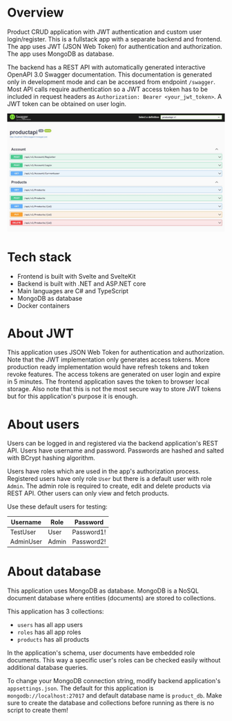 # Overview

Product CRUD application with JWT authentication and custom user login/register. This is a fullstack app with a separate backend and frontend. The app uses JWT (JSON Web Token) for authentication and authorization. The app uses MongoDB as database.

The backend has a REST API with automatically generated interactive OpenAPI 3.0 Swagger documentation. This documentation is generated only in development mode and can be accessed from endpoint `/swagger`. Most API calls require authentication so a JWT access token has to be included in request headers as `Authorization: Bearer <your_jwt_token>`. A JWT token can be obtained on user login.

![API](./docs/images/api.JPG?raw=true)

# Tech stack

- Frontend is built with Svelte and SvelteKit
- Backend is built with .NET and ASP.NET core
- Main languages are C# and TypeScript
- MongoDB as database
- Docker containers

# About JWT

This application uses JSON Web Token for authentication and authorization. Note that the JWT implementation only generates access tokens. More production ready implementation would have refresh tokens and token revoke features. The access tokens are generated on user login and expire in 5 minutes. The frontend application saves the token to browser local storage. Also note that this is not the most secure way to store JWT tokens but for this application's purpose it is enough.

# About users

Users can be logged in and registered via the backend application's REST API. Users have username and password. Passwords are hashed and salted with BCrypt hashing algorithm.

Users have roles which are used in the app's authorization process. Registered users have only role `User` but there is a default user with role `Admin`. The admin role is required to create, edit and delete products via REST API. Other users can only view and fetch products.

Use these default users for testing:

Username | Role | Password
-------- | ---- | --------
TestUser | User | Password1!
AdminUser | Admin | Password2!

# About database

This application uses MongoDB as database. MongoDB is a NoSQL document database where entities (documents) are stored to collections.

This application has 3 collections:

- `users` has all app users
- `roles` has all app roles
- `products` has all products

In the application's schema, user documents have embedded role documents. This way a specific user's roles can be checked easily without additional database queries.

To change your MongoDB connection string, modify backend application's `appsettings.json`. The default for this application is `mongodb://localhost:27017` and default database name is `product_db`. Make sure to create the database and collections before running as there is no script to create them!


